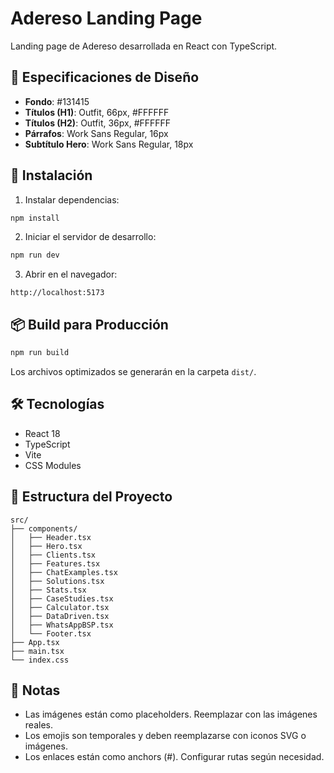 # Adereso Landing Page

Landing page de Adereso desarrollada en React con TypeScript.

## 🎨 Especificaciones de Diseño

- **Fondo**: #131415
- **Títulos (H1)**: Outfit, 66px, #FFFFFF
- **Títulos (H2)**: Outfit, 36px, #FFFFFF
- **Párrafos**: Work Sans Regular, 16px
- **Subtítulo Hero**: Work Sans Regular, 18px

## 🚀 Instalación

1. Instalar dependencias:
```bash
npm install
```

2. Iniciar el servidor de desarrollo:
```bash
npm run dev
```

3. Abrir en el navegador:
```
http://localhost:5173
```

## 📦 Build para Producción

```bash
npm run build
```

Los archivos optimizados se generarán en la carpeta `dist/`.

## 🛠 Tecnologías

- React 18
- TypeScript
- Vite
- CSS Modules

## 📁 Estructura del Proyecto

```
src/
├── components/
│   ├── Header.tsx
│   ├── Hero.tsx
│   ├── Clients.tsx
│   ├── Features.tsx
│   ├── ChatExamples.tsx
│   ├── Solutions.tsx
│   ├── Stats.tsx
│   ├── CaseStudies.tsx
│   ├── Calculator.tsx
│   ├── DataDriven.tsx
│   ├── WhatsAppBSP.tsx
│   └── Footer.tsx
├── App.tsx
├── main.tsx
└── index.css
```

## 📝 Notas

- Las imágenes están como placeholders. Reemplazar con las imágenes reales.
- Los emojis son temporales y deben reemplazarse con iconos SVG o imágenes.
- Los enlaces están como anchors (#). Configurar rutas según necesidad.

